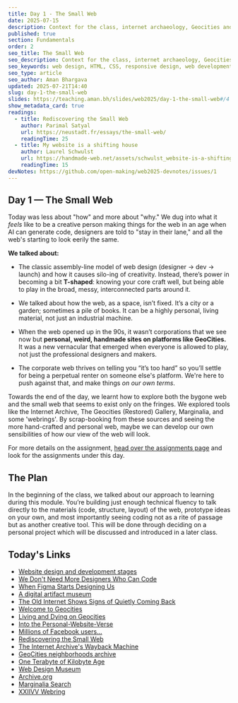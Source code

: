 ```yaml
---
title: Day 1 - The Small Web
date: 2025-07-15
description: Context for the class, internet archaeology, Geocities and nostalgia
published: true
section: Fundamentals
order: 2
seo_title: The Small Web
seo_description: Context for the class, internet archaeology, Geocities and nostalgia
seo_keywords: web design, HTML, CSS, responsive design, web development course, portfolio website
seo_type: article
seo_author: Aman Bhargava
updated: 2025-07-21T14:40
slug: day-1-the-small-web
slides: https://teaching.aman.bh/slides/web2025/day-1-the-small-web#/4
show_metadata_card: true
readings:
  - title: Rediscovering the Small Web
    author: Parimal Satyal
    url: https://neustadt.fr/essays/the-small-web/
    readingTime: 25
  - title: My website is a shifting house
    author: Laurel Schwulst
    url: https://handmade-web.net/assets/schwulst_website-is-a-shifting-house.pdf
    readingTime: 15
devNotes: https://github.com/open-making/web2025-devnotes/issues/1
---
```


## Day 1 — The Small Web

Today was less about "how" and more about "why." We dug into what it _feels_ like to be a creative person making things for the web in an age when AI can generate code, designers are told to "stay in their lane," and all the web's starting to look eerily the same.

**We talked about:**

- The classic assembly-line model of web design (designer → dev → launch) and how it causes silo-ing of creativity. Instead, there’s power in becoming a bit **T-shaped**: knowing your core craft well, but being able to play in the broad, messy, interconnected parts around it.
    
- We talked about how the web, as a space, isn’t fixed. It’s a city or a garden; sometimes a pile of books. It can be a highly personal, living material, not just an industrial machine.
    
- When the web opened up in the 90s, it wasn’t corporations that we see now but **personal, weird, handmade sites on platforms like GeoCities.** It was a new vernacular that emerged when everyone is allowed to play, not just the professional designers and makers.
    
- The corporate web thrives on telling you “it’s too hard” so you’ll settle for being a perpetual renter on someone else's platform. We're here to push against that, and make things _on our own terms_.

Towards the end of the day, we learnt how to explore both the bygone web and the small web that seems to exist only on the fringes. We explored tools like the Internet Archive, The Geocities (Restored) Gallery, Marginalia, and some 'webrings'. By scrap-booking from these sources and seeing the more hand-crafted and personal web, maybe we can develop our own sensibilities of how our view of the web will look. 

For more details on the assignment, [head over the assignments page](/web2025/assignments) and look for the assignments under this day.

## The Plan

In the beginning of the class, we talked about our approach to learning during this module. You’re building just enough technical fluency to talk directly to the materials (code, structure, layout) of the web, prototype ideas on your own, and most importantly seeing coding not as a rite of passage but as another creative tool. This will be done through deciding on a personal project which will be discussed and introduced in a later class.

## Today's Links

- [Website design and development stages](https://www.davidhodder.com/websitedesigndevelopmentstages/)
- [We Don't Need More Designers Who Can Code](https://hairyelefante.medium.com/we-dont-need-more-designers-who-can-code-b81483d2a0e6)
- [When Figma Starts Designing Us](https://designsystems.international/ideas/when-figma-starts-designing-us/)
- [A digital artifact museum](https://neal.fun/internet-artifacts/)
- [The Old Internet Shows Signs of Quietly Coming Back](https://cheapskatesguide.org/articles/old-internet-coming-back.html)
- [Welcome to Geocities](http://www.jstor.org/stable/10.2307/j.ctt1mtz55k.13)
- [Living and Dying on Geocities](https://archive.blogs.harvard.edu/digitalnatives/2009/04/26/living-and-dying-on-geocities/)
- [Into the Personal-Website-Verse](https://matthiasott.com/articles/into-the-personal-website-verse)
- [Millions of Facebook users...](https://qz.com/333313/milliions-of-facebook-users-have-no-idea-theyre-using-the-internet)
- [Rediscovering the Small Web](https://neustadt.fr/essays/the-small-web/)
- [The Internet Archive's Wayback Machine](https://web.archive.org/)
- [GeoCities neighborhoods archive](https://geocities.restorativland.org/)
- [One Terabyte of Kilobyte Age](https://oneterabyteofkilobyteage.tumblr.com/)
- [Web Design Museum](https://www.webdesignmuseum.org/all-websites)
- [Archive.org](https://archive.org/)
- [Marginalia Search](https://search.marginalia.nu/)
- [XXIIVV Webring](https://webring.xxiivv.com/)